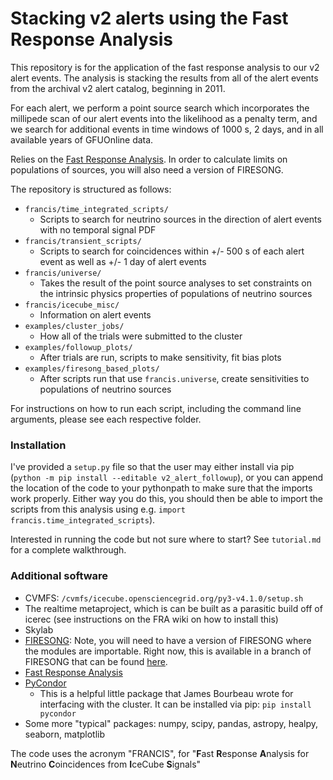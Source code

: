 # Stacking v2 alerts using the Fast Response Analysis

This repository is for the application of the fast response analysis to our v2 alert events. The analysis is stacking the results from all of the alert events from the archival v2 alert catalog, beginning in 2011.

For each alert, we perform a point source search which incorporates the millipede scan of our alert events into the likelihood as a penalty term, and we search for additional events in time windows of 1000 s, 2 days, and in all available years of GFUOnline data.

Relies on the [Fast Response Analysis](https://github.com/IceCubeOpenSource/FastResponseAnalysis). In order to calculate limits on populations of sources, you will also need a version of FIRESONG.

The repository is structured as follows:
* `francis/time_integrated_scripts/`
    - Scripts to search for neutrino sources in the direction of alert events with no temporal signal PDF
* `francis/transient_scripts/`
    - Scripts to search for coincidences within +/- 500 s of each alert event as well as +/- 1 day of alert events
* `francis/universe/`
    - Takes the result of the point source analyses to set constraints on the intrinsic physics properties of populations of neutrino sources
* `francis/icecube_misc/`
    - Information on alert events
* `examples/cluster_jobs/`
    - How all of the trials were submitted to the cluster
* `examples/followup_plots/`
    - After trials are run, scripts to make sensitivity, fit bias plots
* `examples/firesong_based_plots/`
    - After scripts run that use `francis.universe`, create sensitivities to populations of neutrino sources

For instructions on how to run each script, including the command line arguments, please see each respective folder. 

### Installation

I've provided a `setup.py` file so that the user may either install via pip (`python -m pip install --editable v2_alert_followup`), or you can append the location of the code to your pythonpath to make sure that the imports work properly. Either way you do this, you should then be able to import the scripts from this analysis using e.g. `import francis.time_integrated_scripts`). 

Interested in running the code but not sure where to start? See `tutorial.md` for a complete walkthrough.

### Additional software
* CVMFS: `/cvmfs/icecube.opensciencegrid.org/py3-v4.1.0/setup.sh`
* The realtime metaproject, which is can be built as a parasitic build off of icerec (see instructions on the FRA wiki on how to install this)
* Skylab
* [FIRESONG](https://github.com/icecube/FIRESONG): Note, you will need to have a version of FIRESONG where the modules are importable. Right now, this is available in a branch of FIRESONG that can be found [here](https://github.com/icecube/FIRESONG/tree/feature/pip-installable).
* [Fast Response Analysis](https://github.com/icecube/FastResponseAnalysis)
* [PyCondor](https://github.com/jrbourbeau/pycondor)
    - This is a helpful little package that James Bourbeau wrote for interfacing with the cluster. It can be installed via pip: `pip install pycondor`
* Some more "typical" packages: numpy, scipy, pandas, astropy, healpy, seaborn, matplotlib


The code uses the acronym "FRANCIS", for "**F**ast **R**esponse **A**nalysis for **N**eutrino **C**oincidences from **I**ceCube **S**ignals"
